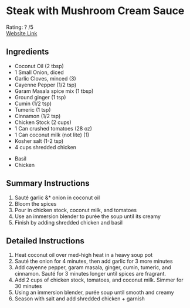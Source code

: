 # Steak with Mushroom Cream Sauce
Rating: ? /5  
[Website Link](https://themodernproper.com/tikka-masala-soup)  

## Ingredients
- Coconut Oil (2 tbsp)
- 1 Small Onion, diced
- Garlic Cloves, minced (3)
- Cayenne Pepper (1/2 tsp)
- Garam Masala spice mix (1 tbsp)
- Ground ginger (1 tsp)
- Cumin (1/2 tsp)
- Tumeric (1 tsp)
- Cinnamon (1/2 tsp)
- Chicken Stock (2 cups)
- 1 Can crushed tomatoes (28 oz)
- 1 Can coconut milk (not lite) (1)
- Kosher salt (1-2 tsp)
- 4 cups shredded chicken
+ Basil
+ Chicken

## Summary Instructions
1. Sauté garlic &* onion in coconut oil
2. Bloom the spices
3. Pour in chicken stock, coconut milk, and tomatoes
4. Use an immersion blender to purée the soup until its creamy
5. Finish by adding shredded chicken and basil

## Detailed Instructions
1. Heat coconut oil over med-high heat in a heavy soup pot
2. Sauté the onion for 4 minutes, then add garlic for 3 more minutes
3. Add cayenne pepper, garam masala, ginger, cumin, tumeric, and cinnamon. Sauté for 3 minutes longer until spices are fragrant.
4. Add 2 cups of chicken stock, tomatoes, and coconut milk. Simmer for 30 minutes
5. Using an immersion blender, purée soup until smooth and creamy
6. Season with salt and add shredded chicken + garnish
